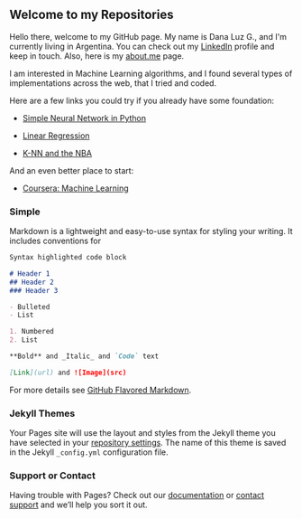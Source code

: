 ## Welcome to my Repositories

Hello there, welcome to my GitHub page. My name is Dana Luz G., and I'm currently living in Argentina. You can check out my [LinkedIn](https://www.linkedin.com/in/dana-luz-gonzalez) profile and keep in touch. Also, here is my [about.me](https://about.me/dana_gonzalez) page. 

I am interested in Machine Learning algorithms, and I found several types of implementations across the web, that I tried and coded. 

Here are a few links you could try if you already have some foundation:

- [Simple Neural Network in Python](https://medium.com/technology-invention-and-more/how-to-build-a-simple-neural-network-in-9-lines-of-python-code-cc8f23647ca1#.w8syxd4fc) 

- [Linear Regression](https://www.codeproject.com/Articles/879043/Implementing-Gradient-Descent-to-Solve-a-Linear-Re)

- [K-NN and the NBA](https://www.dataquest.io/blog/k-nearest-neighbors-in-python/)

And an even better place to start:
* [Coursera: Machine Learning](https://www.coursera.org/learn/machine-learning/home)
  
### Simple

Markdown is a lightweight and easy-to-use syntax for styling your writing. It includes conventions for

```markdown
Syntax highlighted code block

# Header 1
## Header 2
### Header 3

- Bulleted
- List

1. Numbered
2. List

**Bold** and _Italic_ and `Code` text

[Link](url) and ![Image](src)
```

For more details see [GitHub Flavored Markdown](https://guides.github.com/features/mastering-markdown/).

### Jekyll Themes

Your Pages site will use the layout and styles from the Jekyll theme you have selected in your [repository settings](https://github.com/danaluz/danaluz.github.io/settings). The name of this theme is saved in the Jekyll `_config.yml` configuration file.

### Support or Contact

Having trouble with Pages? Check out our [documentation](https://help.github.com/categories/github-pages-basics/) or [contact support](https://github.com/contact) and we’ll help you sort it out.
